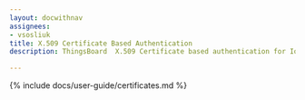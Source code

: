 ```yaml
---
layout: docwithnav
assignees:
- vsosliuk
title: X.509 Certificate Based Authentication
description: ThingsBoard  X.509 Certificate based authentication for IoT devices and projects.

---
```


{% include docs/user-guide/certificates.md %}